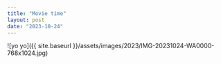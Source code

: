 ```yaml
---
title: "Movie time"
layout: post
date: "2023-10-24"
---
```


![yo yo]({{ site.baseurl }}/assets/images/2023/IMG-20231024-WA0000-768x1024.jpg)
